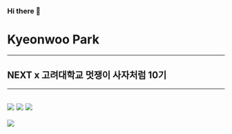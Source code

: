 ### Hi there 👋

<!--
**Park747/Park747** is a ✨ _special_ ✨ repository because its `README.md` (this file) appears on your GitHub profile.

Here are some ideas to get you started:

- 🔭 I’m currently working on ...
- 🌱 I’m currently learning ...
- 👯 I’m looking to collaborate on ...
- 🤔 I’m looking for help with ...
- 💬 Ask me about ...
- 📫 How to reach me: ...
- 😄 Pronouns: ...
- ⚡ Fun fact: ...
-->
# Kyeonwoo Park
------------
## NEXT x 고려대학교 멋쟁이 사자처럼 10기
---------------
![](https://img.shields.io/badge/Python-3766AB?style=flat-square&logo=Python&logoColor=white)
![](https://img.shields.io/badge/HTML-3766AB?style=flat&logo=HTML5&logoColor=red)
![](https://img.shields.io/badge/CSS-3766AB?style=plastic&logo=CSS3&logoColor=black)
-----------------
![](https://img.shields.io/badge/Instagram-E4405F?style=plastic&logo=instagram&logoColor=black)
